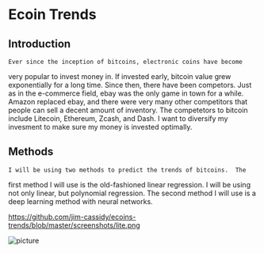 # Ecoin Trends
 
## Introduction

    Ever since the inception of bitcoins, electronic coins have become
very popular to invest money in.  If invested early, bitcoin value grew
exponentially for a long time.  Since then, there have been competors.
Just as in the e-commerce field, ebay was the only game in town for a
while.  Amazon replaced ebay, and there were very many other competitors
that people can sell a decent amount of inventory.  The competetors to
bitcoin include Litecoin, Ethereum, Zcash, and Dash.  I want to diversify
my invesment to make sure my money is invested optimally.

## Methods

    I will be using two methods to predict the trends of bitcoins.  The 
first method I will use is the old-fashioned linear regression.  I will be
using not only linear, but polynomial regression.  The second method I will
use is a deep learning method with neural networks.

https://github.com/jim-cassidy/ecoins-trends/blob/master/screenshots/lite.png


![picture](ecoin-trends/screenshots/lite.png)














































